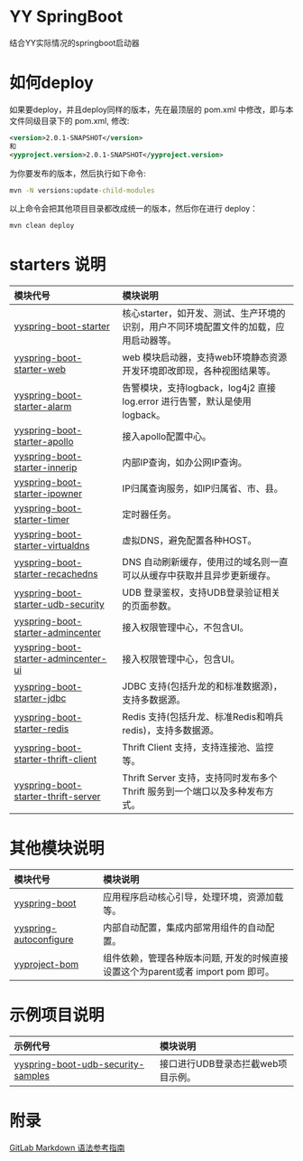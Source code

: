 # YY SpringBoot
结合YY实际情况的springboot启动器

# 如何deploy
如果要deploy，并且deploy同样的版本，先在最顶层的 pom.xml 中修改，即与本文件同级目录下的 pom.xml, 修改:
```xml
<version>2.0.1-SNAPSHOT</version>
和 
<yyproject.version>2.0.1-SNAPSHOT</yyproject.version>
```
为你要发布的版本，然后执行如下命令:
```cmd
mvn -N versions:update-child-modules
```
以上命令会把其他项目目录都改成统一的版本，然后你在进行 deploy：
```cmd
mvn clean deploy
```

# starters 说明
| **模块代号** | **模块说明** |
| :----------------------------------- | :-------- |
| [yyspring-boot-starter](yyspring-boot-project/yyspring-boot-starters/yyspring-boot-starter)   | 核心starter，如开发、测试、生产环境的识别，用户不同环境配置文件的加载，应用启动器等。 |
| [yyspring-boot-starter-web](yyspring-boot-project/yyspring-boot-starters/yyspring-boot-starter-web)   | web 模块启动器，支持web环境静态资源开发环境即改即现，各种视图结果等。 |
| [yyspring-boot-starter-alarm](yyspring-boot-project/yyspring-boot-starters/yyspring-boot-starter-alarm)   | 告警模块，支持logback，log4j2 直接log.error 进行告警，默认是使用logback。 |
| [yyspring-boot-starter-apollo](yyspring-boot-project/yyspring-boot-starters/yyspring-boot-starter-apollo)   | 接入apollo配置中心。 |
| [yyspring-boot-starter-innerip](yyspring-boot-project/yyspring-boot-starters/yyspring-boot-starter-innerip)   | 内部IP查询，如办公网IP查询。 |
| [yyspring-boot-starter-ipowner](yyspring-boot-project/yyspring-boot-starters/yyspring-boot-starter-ipowner)   | IP归属查询服务，如IP归属省、市、县。 |
| [yyspring-boot-starter-timer](yyspring-boot-project/yyspring-boot-starters/yyspring-boot-starter-timer)   | 定时器任务。 |
| [yyspring-boot-starter-virtualdns](yyspring-boot-project/yyspring-boot-starters/yyspring-boot-starter-virtualdns)   | 虚拟DNS，避免配置各种HOST。 |
| [yyspring-boot-starter-recachedns](yyspring-boot-project/yyspring-boot-starters/yyspring-boot-starter-recachedns)   | DNS 自动刷新缓存，使用过的域名则一直可以从缓存中获取并且异步更新缓存。 |
| [yyspring-boot-starter-udb-security](yyspring-boot-project/yyspring-boot-starters/yyspring-boot-starter-udb-security)   | UDB 登录鉴权，支持UDB登录验证相关的页面参数。 |
| [yyspring-boot-starter-admincenter](yyspring-boot-project/yyspring-boot-starters/yyspring-boot-starter-admincenter)   | 接入权限管理中心，不包含UI。 |
| [yyspring-boot-starter-admincenter-ui](yyspring-boot-project/yyspring-boot-starters/yyspring-boot-starter-admincenter-ui)   | 接入权限管理中心，包含UI。 |
| [yyspring-boot-starter-jdbc](yyspring-boot-project/yyspring-boot-starters/yyspring-boot-starter-jdbc)   | JDBC 支持(包括升龙的和标准数据源)，支持多数据源。 |
| [yyspring-boot-starter-redis](yyspring-boot-project/yyspring-boot-starters/yyspring-boot-starter-redis)   | Redis 支持(包括升龙、标准Redis和哨兵redis)，支持多数据源。 |
| [yyspring-boot-starter-thrift-client](yyspring-boot-project/yyspring-boot-starters/yyspring-boot-starter-thrift-client)   | Thrift Client 支持，支持连接池、监控等。 |
| [yyspring-boot-starter-thrift-server](yyspring-boot-project/yyspring-boot-starters/yyspring-boot-starter-thrift-server)   | Thrift Server 支持，支持同时发布多个 Thrift 服务到一个端口以及多种发布方式。 |


# 其他模块说明
| **模块代号** | **模块说明** |
| :----------------------- | :-------- |
| [yyspring-boot](yyspring-boot-project/yyspring-boot)   | 应用程序启动核心引导，处理环境，资源加载等。 |
| [yyspring-autoconfigure](yyspring-boot-project/yyspring-boot-autoconfigure)   | 内部自动配置，集成内部常用组件的自动配置。 |
| [yyproject-bom](yyproject-bom)   | 组件依赖，管理各种版本问题, 开发的时候直接设置这个为parent或者 import pom 即可。 |

# 示例项目说明
| **示例代号** | **模块说明** |
| :----------------------- | :-------- |
| [yyspring-boot-udb-security-samples](yyspring-boot-samples/yyspring-boot-udb-security-samples)   | 接口进行UDB登录态拦截web项目示例。 |


# 附录
[GitLab Markdown 语法参考指南](https://docs.gitlab.com/ee/user/markdown.html)
